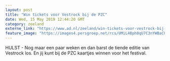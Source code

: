 ```yaml
---
layout: post
title: "Win tickets voor Vestrock bij de PZC"
date: Wed, 15 May 2019 12:44:20 GMT
category: zeeland
externe_link: "https://www.ad.nl/zeeland/win-tickets-voor-vestrock-bij-de-pzc~a8c224b4/"
feature_image: "https://images4.persgroep.net/rcs/UMiL4Bph8qU7C3nYWBaCUrOQrjA/diocontent/148434186/_fitwidth/400/?appId=21791a8992982cd8da851550a453bd7f&quality=0.7"
---
```


HULST - Nog maar een paar weken en dan barst de tiende editie van Vestrock los. En jij kunt bij de PZC kaartjes winnen voor het festival.
